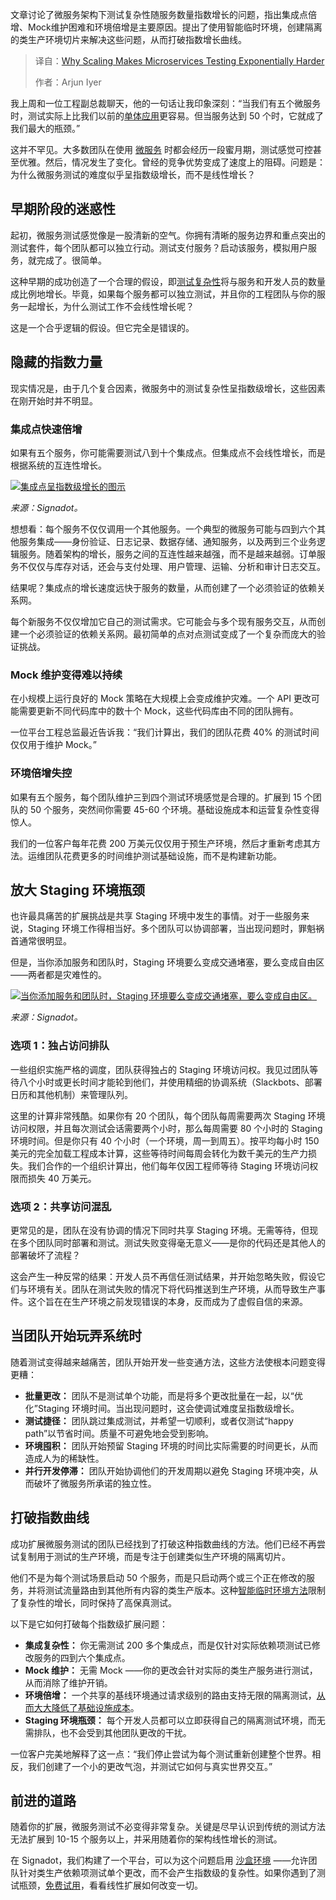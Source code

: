 <!--
title: 微服务扩展的代价：测试复杂度飙升
cover: https://cdn.thenewstack.io/media/2025/07/84e9d2c8-scaling-microservices-testing-exponentially-harder.jpg
summary: 文章讨论了微服务架构下测试复杂性随服务数量指数增长的问题，指出集成点倍增、Mock维护困难和环境倍增是主要原因。提出了使用智能临时环境，创建隔离的类生产环境切片来解决这些问题，从而打破指数增长曲线。
-->

文章讨论了微服务架构下测试复杂性随服务数量指数增长的问题，指出集成点倍增、Mock维护困难和环境倍增是主要原因。提出了使用智能临时环境，创建隔离的类生产环境切片来解决这些问题，从而打破指数增长曲线。

> 译自：[Why Scaling Makes Microservices Testing Exponentially Harder](https://thenewstack.io/why-scaling-makes-microservices-testing-exponentially-harder/)
> 
> 作者：Arjun Iyer

我上周和一位工程副总裁聊天，他的一句话让我印象深刻：“当我们有五个微服务时，测试实际上比我们以前的[单体应用](https://thenewstack.io/why-90-of-microservices-still-ship-like-monoliths)更容易。但当服务达到 50 个时，它就成了我们最大的瓶颈。”

这并不罕见。大多数团队在使用 [微服务](https://thenewstack.io/microservices/) 时都会经历一段蜜月期，测试感觉可控甚至优雅。然后，情况发生了变化。曾经的竞争优势变成了速度上的阻碍。问题是：为什么微服务测试的难度似乎呈指数级增长，而不是线性增长？

## 早期阶段的迷惑性

起初，微服务测试感觉像是一股清新的空气。你拥有清晰的服务边界和重点突出的测试套件，每个团队都可以独立行动。测试支付服务？启动该服务，模拟用户服务，就完成了。很简单。

这种早期的成功创造了一个合理的假设，即[测试复杂性](https://thenewstack.io/introduction-to-software-testing/)将与服务和开发人员的数量成比例地增长。毕竟，如果每个服务都可以独立测试，并且你的工程团队与你的服务一起增长，为什么测试工作不会线性增长呢？

这是一个合乎逻辑的假设。但它完全是错误的。

## 隐藏的指数力量

现实情况是，由于几个复合因素，微服务中的测试复杂性呈指数级增长，这些因素在刚开始时并不明显。

### 集成点快速倍增

如果有五个服务，你可能需要测试八到十个集成点。但集成点不会线性增长，而是根据系统的互连性增长。

[![集成点呈指数级增长的图示](https://cdn.thenewstack.io/media/2025/07/9c1812f4-exponential-growth.png)](https://cdn.thenewstack.io/media/2025/07/9c1812f4-exponential-growth.png)

*来源：Signadot。*

想想看：每个服务不仅仅调用一个其他服务。一个典型的微服务可能与四到六个其他服务集成——身份验证、日志记录、数据存储、通知服务，以及两到三个业务逻辑服务。随着架构的增长，服务之间的互连性越来越强，而不是越来越弱。订单服务不仅仅与库存对话，还会与支付处理、用户管理、运输、分析和审计日志交互。

结果呢？集成点的增长速度远快于服务的数量，从而创建了一个必须验证的依赖关系网。

每个新服务不仅仅增加它自己的测试需求。它可能会与多个现有服务交互，从而创建一个必须验证的依赖关系网。最初简单的点对点测试变成了一个复杂而庞大的验证挑战。

### Mock 维护变得难以持续

在小规模上运行良好的 Mock 策略在大规模上会变成维护灾难。一个 API 更改可能需要更新不同代码库中的数十个 Mock，这些代码库由不同的团队拥有。

一位平台工程总监最近告诉我：“我们计算出，我们的团队花费 40% 的测试时间仅仅用于维护 Mock。”

### 环境倍增失控

如果有五个服务，每个团队维护三到四个测试环境感觉是合理的。扩展到 15 个团队的 50 个服务，突然间你需要 45-60 个环境。基础设施成本和运营复杂性变得惊人。

我们的一位客户每年花费 200 万美元仅仅用于预生产环境，然后才重新考虑其方法。运维团队花费更多的时间维护测试基础设施，而不是构建新功能。

## 放大 Staging 环境瓶颈

也许最具痛苦的扩展挑战是共享 Staging 环境中发生的事情。对于一些服务来说，Staging 环境工作得相当好。多个团队可以协调部署，当出现问题时，罪魁祸首通常很明显。

但是，当你添加服务和团队时，Staging 环境要么变成交通堵塞，要么变成自由区——两者都是灾难性的。

[![当你添加服务和团队时，Staging 环境要么变成交通堵塞，要么变成自由区。](https://cdn.thenewstack.io/media/2025/07/950b0002-staging-bottleneck.png)](https://cdn.thenewstack.io/media/2025/07/950b0002-staging-bottleneck.png)

*来源：Signadot。*

### 选项 1：独占访问排队

一些组织实施严格的调度，团队获得独占的 Staging 环境访问权。我见过团队等待八个小时或更长时间才能轮到他们，并使用精细的协调系统（Slackbots、部署日历和其他机制）来管理队列。

这里的计算非常残酷。如果你有 20 个团队，每个团队每周需要两次 Staging 环境访问权限，并且每次测试会话需要两个小时，那么每周需要 80 个小时的 Staging 环境时间。但是你只有 40 个小时（一个环境，周一到周五）。按平均每小时 150 美元的完全加载工程成本计算，这些等待时间每周会转化为数千美元的生产力损失。我们合作的一个组织计算出，他们每年仅因工程师等待 Staging 环境访问权限而损失 40 万美元。

### 选项 2：共享访问混乱

更常见的是，团队在没有协调的情况下同时共享 Staging 环境。无需等待，但现在多个团队同时部署和测试。测试失败变得毫无意义——是你的代码还是其他人的部署破坏了流程？

这会产生一种反常的结果：开发人员不再信任测试结果，并开始忽略失败，假设它们与环境有关。团队在测试失败的情况下将代码推送到生产环境，从而导致生产事件。这个旨在在生产环境之前发现错误的本身，反而成为了虚假自信的来源。

## 当团队开始玩弄系统时

随着测试变得越来越痛苦，团队开始开发一些变通方法，这些方法使根本问题变得更糟：

* **批量更改：** 团队不是测试单个功能，而是将多个更改批量在一起，以“优化”Staging 环境时间。当出现问题时，这会使调试难度呈指数级增长。
* **测试捷径：** 团队跳过集成测试，并希望一切顺利，或者仅测试“happy path”以节省时间。质量不可避免地会受到影响。
* **环境囤积：** 团队开始预留 Staging 环境的时间比实际需要的时间更长，从而造成人为的稀缺性。
* **并行开发停滞：** 团队开始协调他们的开发周期以避免 Staging 环境冲突，从而破坏了微服务所承诺的独立性。

## 打破指数曲线

成功扩展微服务测试的团队已经找到了打破这种指数曲线的方法。他们已经不再尝试复制用于测试的生产环境，而是专注于创建类似生产环境的隔离切片。

他们不是为每个测试场景启动 50 个服务，而是只启动两个或三个正在修改的服务，并将测试流量路由到其他所有内容的类生产版本。这种[智能临时环境方法](https://thenewstack.io/smart-ephemeral-environments-share-more-copy-less/)限制了复杂性的增长，同时保持了高保真测试。

以下是它如何打破每个指数级扩展问题：

* **集成复杂性：** 你无需测试 200 多个集成点，而是仅针对实际依赖项测试已修改服务的四到六个集成点。
* **Mock 维护：** 无需 Mock ——你的更改会针对实际的类生产服务进行测试，从而消除了维护开销。
* **环境倍增：** 一个共享的基线环境通过请求级别的路由支持无限的隔离测试，[从而大大降低了基础设施成本](https://thenewstack.io/scale-microservices-testing-without-duplicating-environments/)。
* **Staging 环境瓶颈：** 每个开发人员都可以立即获得自己的隔离测试环境，而无需排队，也不会受到其他团队更改的干扰。

一位客户完美地解释了这一点：“我们停止尝试为每个测试重新创建整个世界。相反，我们创建了一个小的更改气泡，并测试它如何与真实世界交互。”

## 前进的道路

随着你的扩展，微服务测试不必变得非常复杂。关键是尽早认识到传统的测试方法无法扩展到 10-15 个服务以上，并采用随着你的架构线性增长的测试。

在 Signadot，我们构建了一个平台，可以为这个问题启用 [沙盒环境](https://thenewstack.io/sandbox-testing-the-devex-game-changer-for-microservices) ——允许团队针对类生产依赖项测试单个更改，而不会产生指数级的复杂性。如果你遇到了测试瓶颈，[免费试用](https://www.signadot.com/)，看看线性扩展如何改变一切。